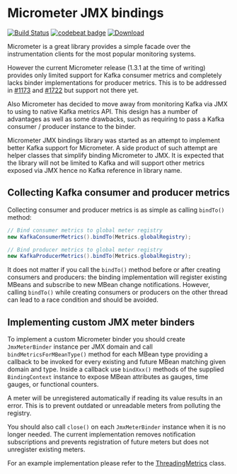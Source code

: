 # Micrometer JMX bindings

[![Build Status](https://travis-ci.com/sukhinin/micrometer-binder-jmx.svg?branch=master)](https://travis-ci.com/sukhinin/micrometer-binder-jmx)
[![codebeat badge](https://codebeat.co/badges/268929b8-c3c0-4cfb-8bb5-ad7946ce4a66)](https://codebeat.co/projects/github-com-sukhinin-micrometer-binder-jmx-master)
[![Download](https://api.bintray.com/packages/sukhinin/maven/micrometer-binder-jmx/images/download.svg)](https://bintray.com/sukhinin/maven/micrometer-binder-jmx/_latestVersion)

Micrometer is a great library provides a simple facade over the instrumentation clients 
for the most popular monitoring systems.

However the current Micrometer release (1.3.1 at the time of writing) provides only 
limited support for Kafka consumer metrics and completely lacks binder implementations
for producer metrics. This is to be addressed in [#1173](https://github.com/micrometer-metrics/micrometer/pull/1173)
and [#1722](https://github.com/micrometer-metrics/micrometer/issues/1722) but support
not there yet.

Also Micrometer has decided to move away from monitoring Kafka via JMX to using to native
Kafka metrics API. This design has a number of advantages as well as some drawbacks, 
such as requiring to pass a Kafka consumer / producer instance to the binder.
 
Micrometer JMX bindings library was started as an attempt to implement better Kafka support
for Micrometer. A side product of such attempt are helper classes that simplify binding
Micrometer to JMX. It is expected that the library will not be limited to Kafka and will 
support other metrics exposed via JMX hence no Kafka reference in library name.

## Collecting Kafka consumer and producer metrics
Collecting consumer and producer metrics is as simple as calling `bindTo()` method:
```java
// Bind consumer metrics to global meter registry
new KafkaConsumerMetrics().bindTo(Metrics.globalRegistry);
```
```java
// Bind producer metrics to global meter registry
new KafkaProducerMetrics().bindTo(Metrics.globalRegistry);
```

It does not matter if you call the `bindTo()` method before or after creating consumers
and producers: the binding implementation will register existing MBeans and subscribe to new 
MBean change notifications. However, calling `bindTo()` while creating consumers or producers 
on the other thread can lead to a race condition and should be avoided.

## Implementing custom JMX meter binders
To implement a custom Micrometer binder you should create `JmxMeterBinder` instance 
per JMX domain and call `bindMetricsForMBeanType()` method for each MBean type providing
a callback to be invoked for every existing and future MBean matching given domain and type.
Inside a callback use `bindXxx()` methods of the supplied `BindingContext` instance 
to expose MBean attributes as gauges, time gauges, or functional counters.

A meter will be unregistered automatically if reading its value results in an error. 
This is to prevent outdated or unreadable meters from polluting the registry.

You should also call `close()` on each `JmxMeterBinder` instance when it is no longer needed.
The current implementation removes notification subscriptions and prevents registration 
of future meters but does not unregister existing meters.

For an example implementation please refer to the [ThreadingMetrics](https://github.com/sukhinin/micrometer-binder-jmx/blob/master/src/main/java/com/github/sukhinin/micrometer/jmx/threading/ThreadingMetrics.java)
class.
